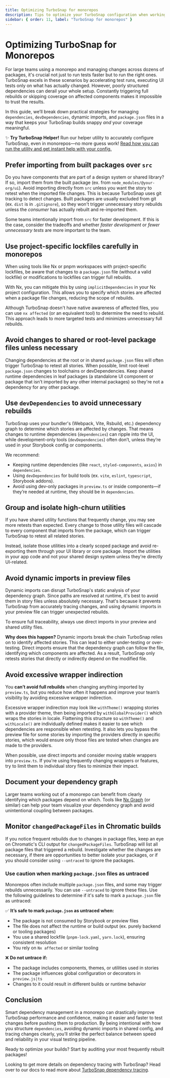 ```yaml
---
title: Optimizing TurboSnap for monorepos
description: Tips to optimize your TurboSnap configuration when working with a monorepo
sidebar: { order: 11, label: "TurboSnap for monorepos" }
---
```


# Optimizing TurboSnap for Monorepos

For large teams using a monorepo and managing changes across dozens of packages, it's crucial not just to run tests faster but to run the right ones. TurboSnap excels in these scenarios by accelerating test runs, executing UI tests only on what has actually changed. However, poorly structured dependencies can derail your whole setup. Constantly triggering full rebuilds or skipping coverage on affected components makes it impossible to trust the results.

In this guide, we’ll break down practical strategies for managing `dependencies`, `devDependencies`, dynamic imports, and `package.json` files in a way that keeps your TurboSnap builds snappy _and_ your coverage meaningful.

<div class="aside">

✨ **Try TurboSnap Helper!**
Run our helper utility to accurately configure TurboSnap, even in monorepos—no more guess work! [Read how you can run the utility and get instant help with your config.](/docs/turbosnap/setup#update-your-configuration-using-turbosnap-helper)

</div>

## Prefer importing from built packages over `src`

Do you have components that are part of a design system or shared library? If so, import them from the built package (ex. from `node_modules/@your-org/ui`). Avoid importing directly from `src` unless you want the story to retest when the imported file changes. This is because TurboSnap uses git tracking to detect changes. Built packages are usually excluded from git (ex. `dist` is in `.gitignore`), so they won't trigger unnecessary story rebuilds unless the _consumer_ has actually rebuilt and re-imported them.

Some teams intentionally import from `src` for faster development. If this is the case, consider the tradeoffs and whether _faster development_ or _fewer unnecessary tests_ are more important to the team.

## Use project-specific lockfiles carefully in monorepos

When using tools like Nx or pnpm workspaces with project-specific lockfiles, be aware that changes to a `package.json` file (without a valid lockfile) or modifications to lockfiles can trigger full rebuilds.

With Nx, you can mitigate this by using `implicitDependencies` in your Nx project configuration. This allows you to specify which stories are affected when a package file changes, reducing the scope of rebuilds.

Although TurboSnap doesn't have native awareness of affected files, you can use `nx affected` (or an equivalent tool) to determine the need to rebuild. This approach leads to more targeted tests and minimizes unnecessary full rebuilds.

## Avoid changes to shared or root-level package files unless necessary

Changing dependencies at the root or in shared `package.json` files will often trigger TurboSnap to retest all stories. When possible, limit root-level `package.json` changes to toolchains or devDependencies. Keep shared runtime dependencies in leaf packages (a standalone UI component or package that isn’t imported by any other internal packages) so they're not a dependency for any other package.

## Use `devDependencies` to avoid unnecessary rebuilds

TurboSnap uses your bundler's (Webpack, Vite, Rsbuild, etc.) dependency graph to determine which stories are affected by changes. That means changes to runtime dependencies (`dependencies`) can ripple into the UI, while development-only tools (`devDependencies`) often don’t, unless they’re used in your Storybook config or components.

We recommend:

- Keeping runtime dependencies (like `react`, `styled-components`, `axios`) in `dependencies`.
- Using `devDependencies` for build tools (ex. `vite`, `eslint`, `typescript`, Storybook addons).
- Avoid using dev-only packages in `preview.ts` or inside components—if they’re needed at runtime, they should be in `dependencies`.

## Group and isolate high-churn utilities

If you have shared utility functions that frequently change, you may see more retests than expected. Every change to those utility files will cascade to every component that imports from the package, which can trigger TurboSnap to retest all related stories.

Instead, isolate those utilities into a clearly scoped package and avoid re-exporting them through your UI library or core package. Import the utilities in your app code and not your shared design system unless they're directly UI-related.

## Avoid dynamic imports in preview files

Dynamic imports can disrupt TurboSnap's static analysis of your dependency graph. Since paths are resolved at runtime, it's best to avoid them in story files unless absolutely necessary. That's because it prevents TurboSnap from accurately tracing changes, and using dynamic imports in your preview file can trigger unexpected rebuilds.

To ensure full traceability, always use direct imports in your preview and shared utility files.

**Why does this happen?** Dynamic imports break the chain TurboSnap relies on to identify affected stories. This can lead to either under-testing or over-testing. Direct imports ensure that the dependency graph can follow the file, identifying which components are affected. As a result, TurboSnap only retests stories that directly or indirectly depend on the modified file.

## Avoid excessive wrapper indirection

You **can’t avoid full rebuilds** when changing anything imported by `preview.ts`, but you reduce how often it happens and improve your team’s visibility by avoiding excessive wrapper indirection.

Excessive wrapper indirection may look like `withTheme()` wrapping stories with a provider theme, then being imported by `withGlobalProvider()` which wraps the stories in locale. Flattening this structure so `withTheme()` and `withLocale()` are individually defined makes it easier to see which dependencies are responsible when retesting. It also lets you bypass the preview file for some stories by importing the providers directly in specific stories, which would ensure only those files are tested when changes are made to the providers.

When possible, use direct imports and consider moving stable wrappers into `preview.ts`. If you're using frequently changing wrappers or features, try to limit them to individual story files to minimize their impact.

## Document your dependency graph

Larger teams working out of a monorepo can benefit from clearly identifying which packages depend on which. Tools like [Nx Graph](https://nx.dev/features/explore-graph) (or similar) can help your team visualize your dependency graph and avoid unintentional coupling between packages.

## Monitor `changedPackageFiles` in Chromatic builds

If you notice frequent rebuilds due to changes in package files, keep an eye on Chromatic's CLI output for `changedPackageFiles`. TurboSnap will list all package files that triggered a rebuild. Investigate whether the changes are necessary, if there are opportunities to better isolate your packages, or if you should consider using `--untraced` to ignore the packages.

### Use caution when marking `package.json` files as untraced

Monorepos often include multiple `package.json` files, and some may trigger rebuilds unnecessarily. You can use `--untraced` to ignore these files. Use the following guidelines to determine if it's safe to mark a `package.json` file as untraced:

✅ **It’s safe to mark `package.json` as untraced when:**

- The package is not consumed by Storybook or preview files
- The file does not affect the runtime or build output (ex. purely backend or tooling packages)
- You use a shared lockfile (`pnpm-lock.yaml`, `yarn.lock`), ensuring consistent resolution
- You rely on `Nx affected` or similar tooling

❌ **Do not untrace if:**

- The package includes components, themes, or utilities used in stories
- The package influences global configuration or decorators in `preview.js|ts`
- Changes to it could result in different builds or runtime behavior

## Conclusion

Smart dependency management in a monorepo can drastically improve TurboSnap performance and confidence, making it easier and faster to test changes before pushing them to production. By being intentional with how you structure `dependencies`, avoiding dynamic imports in shared config, and tracing changes clearly, you’ll strike the perfect balance between speed and reliability in your visual testing pipeline.

Ready to optimize your builds? Start by auditing your most frequently rebuilt packages!

Looking to get more details on dependency tracing with TurboSnap? Head over to our docs to read more about [TurboSnap dependency tracing](/docs/turbosnap/dependency-tracing/).
